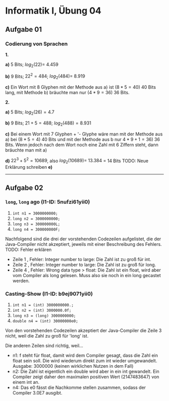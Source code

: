 # **Informatik I, Übung 04**
## **Aufgabe 01**
### **Codierung von Sprachen**
**1.**

**a)**
5 Bits; $log_2(22) = ~4.459$

**b)**
9 Bits; $22^2 = 484$; $log_2(484) = ~8.919$ 

**c)**
Ein Wort mit 8 Glyphen mit der Methode aus a) ist ($8 * 5 = 40$) 40 Bits lang, mit Methode b) bräuchte man nur ($4*9 = 36$) 36 Bits.

**2.**

**a)** 5 Bits; $log_2(26) = 4.7$

**b)** 9 Bits; $21+5=488$; $log_2(488) = 8.931$ 

**c)** Bei einem Wort mit 7 Glyphen + '- Glyphe wäre man mit der Methode aus a) bei ($8 * 5= 4$) 40 Bits und mit der Methode aus b nur $4*9 +1= 36$) 36 Bits. 
Wenn jedoch nach dem Wort noch eine Zahl mit 6 Ziffern steht, dann bräuchte man mit a) 

**d)** $22^3+5^2=10689$, also $log_2(10689) = ~13.384$ = 14 Bits
TODO: Neue Erklärung schreiben
**e)** 

---

## **Aufgabe 02**

### `long`, `long` ago (I1-ID: 5nufzi61yii0)

1. `int n1 = 3000000000;`
2. `long n2 = 3000000000;`
3. `long n3 = 300000000L;`
4. `long n4 = 300000000F;`

Nachfolgend sind die drei der vorstehenden Codezeilen aufgelistet,
die der Java-Compiler nicht akzeptiert,
jeweils mit einer Beschreibung des Fehlers. TODO: Fehler erklären

* Zeile 1 , Fehler: Integer number to large: Die Zahl ist zu groß für int.
* Zeile 2 , Fehler: Integer number to large: Die Zahl ist zu groß für long.
* Zeile 4 , Fehler: Wrong data type > float: Die Zahl ist ein float, wird aber vom Compiler als long gelesen. Muss also sie noch in ein long gecastet werden.

### Casting-Show (I1-ID: b9ej9071yii0)

1. `int n1 = (int) 3000000000.;`
2. `int n2 = (int) 3000000.0f;`
3. `long n3 = (long) 3000000000;`
4. `double n4 = (int) 30000000e0;`

Von den vorstehenden Codezeilen akzeptiert der Java-Compiler die Zeile 3 nicht, weil die Zahl zu groß für 'long' ist.

Die anderen Zeilen sind richtig, weil...
* n1: f steht für float, damit wird dem Compiler gesagt, dass die Zahl ein float sein soll. Die wird wiederum direkt zum int wieder umgewandelt.  Ausgabe: 3000000 (keinen wirklichen Nutzen in dem Fall)
* n2: Die Zahl ist eigentlich ein double wird aber in ein int gewandelt. Ein Compiler zeigt daher den maximalen positiven Wert (2147483647) von einem int an. 
* n4: Das e0 fässt die Nachkomme stellen zusammen, sodass der Compiler 3.0E7 ausgibt. 